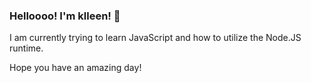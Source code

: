 ### Helloooo! I'm klleen! 👋

I am currently trying to learn JavaScript and how to utilize the Node.JS runtime.

Hope you have an amazing day!
